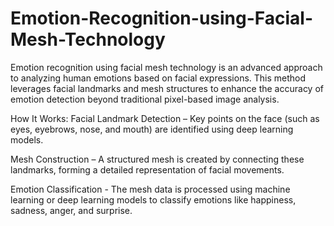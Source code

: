 # Emotion-Recognition-using-Facial-Mesh-Technology

Emotion recognition using facial mesh technology is an advanced approach to analyzing human emotions based on facial expressions. This method leverages facial landmarks and mesh structures to enhance the accuracy of emotion detection beyond traditional pixel-based image analysis.

How It Works:
Facial Landmark Detection – Key points on the face (such as eyes, eyebrows, nose, and mouth) are identified using deep learning models.

Mesh Construction – A structured mesh is created by connecting these landmarks, forming a detailed representation of facial movements.

Emotion Classification - The mesh data is processed using machine learning or deep learning models to classify emotions like happiness, sadness, anger, and surprise.